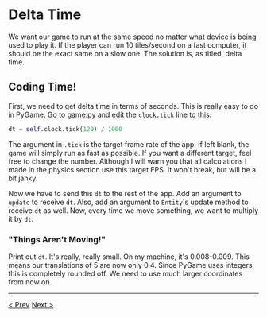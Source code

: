 # Delta Time

We want our game to run at the same speed no matter what device is being used to play it. If the player can run 10 tiles/second on a fast computer, it should be the exact same on a slow one. The solution is, as titled, delta time.

## Coding Time!

First, we need to get delta time in terms of seconds. This is really easy to do in PyGame. Go to [game.py](../platformer/core/game.py) and edit the `clock.tick` line to this:

```python
dt = self.clock.tick(120) / 1000
```

The argument in `.tick` is the target frame rate of the app. If left blank, the game will simply run as fast as possible. If you want a different target, feel free to change the number. Although I will warn you that all calculations I made in the physics section use this target FPS. It won't break, but will be a bit janky.

Now we have to send this `dt` to the rest of the app. Add an argument to `update` to receive `dt`. Also, add an argument to `Entity`'s update method to receive `dt` as well. Now, every time we move something, we want to multiply it by `dt`.

### "Things Aren't Moving!"

Print out `dt`. It's really, really small. On my machine, it's 0.008-0.009. This means our translations of 5 are now only 0.4. Since PyGame uses integers, this is completely rounded off. We need to use much larger coordinates from now on.
___
[< Prev](./4.md)
[Next >](./6.md)